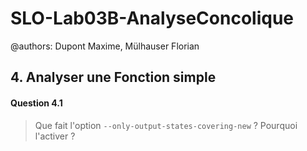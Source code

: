 # SLO-Lab03B-AnalyseConcolique

@authors: Dupont Maxime, Mülhauser Florian



## 4. Analyser une Fonction simple



#### Question 4.1

> Que fait l'option `--only-output-states-covering-new` ? Pourquoi l'activer ?

